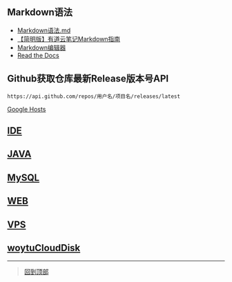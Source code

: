 ## Markdown语法
* [Markdown语法.md](README%E8%AF%AD%E6%B3%95.md)
* [【简明版】有道云笔记Markdown指南](http://note.youdao.com/iyoudao/?p=2411&vendor=unsilent14)
* [Markdown编辑器](Markdown编辑器.md)
* [Read the Docs](https://readthedocs.org/)
## Github获取仓库最新Release版本号API
`https://api.github.com/repos/用户名/项目名/releases/latest`

[Google Hosts](https://github.com/googlehosts/hosts)

## [IDE](IDE)

## [JAVA](JAVA)

## [MySQL](MySQL)

## [WEB](WEB)

## [VPS](VPS)


## [woytuCloudDisk](https://file.woytu.com)


*******************
> [回到顶部](#readme)

